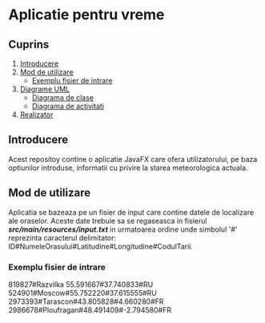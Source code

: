 # Aplicatie pentru vreme


## Cuprins
1. [Introducere](#introducere)
2. [Mod de utilizare](#modutilizare)
    * [Exemplu fisier de intrare](#exemplufisier)
3. [Diagrame UML](#diagrameuml)
    * [Diagrama de clase](#clase)
    * [Diagrama de activitati](#activitati)
4. [Realizator](#autor)

## Introducere
Acest repositoy contine o aplicatie JavaFX care ofera utilizatorului, pe baza optiunilor introduse, informatii cu privire la starea meteorologica actuala.

## Mod de utilizare
Aplicatia se bazeaza pe un fisier de input care contine datele de localizare ale oraselor.
Aceste date trebuie sa se regaseasca in fisierul **_src/main/resources/input.txt_** in urmatoarea ordine unde simbolul '#' reprezinta caracterul delimitator:
ID#NumeleOrasului#Latitudine#Longitudine#CodulTarii.

### Exemplu fisier de intrare
819827#Razvilka	55.591667#37.740833#RU<br/>
524901#Moscow#55.752220#37.615555#RU<br/>
2973393#Tarascon#43.805828#4.660280#FR<br/>
2986678#Ploufragan#48.491409#-2.794580#FR<br/>

